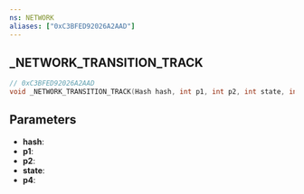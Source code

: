 ```yaml
---
ns: NETWORK
aliases: ["0xC3BFED92026A2AAD"]
---
```

## _NETWORK_TRANSITION_TRACK

```c
// 0xC3BFED92026A2AAD
void _NETWORK_TRANSITION_TRACK(Hash hash, int p1, int p2, int state, int p4);
```

## Parameters
* **hash**:
* **p1**:
* **p2**:
* **state**:
* **p4**:

